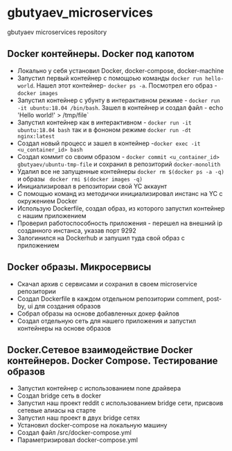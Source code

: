 # gbutyaev_microservices
gbutyaev microservices repository



## Docker контейнеры. Docker под капотом 

- Локально у себя установил Docker, docker-compose, docker-machine
- Запустил первый контейнер с помощоью команды `docker run hello-world`. Нашел этот контейнер- `docker ps -a`. Посмотрел его образ - `docker images`
- Запустил контейнер с убунту в интерактивном режиме - `docker run -it ubuntu:18.04 /bin/bash`. Зашел в контейнер и создал файл - echo 'Hello world!' > /tmp/file`
- Запустил контейнер как в интерактивном - `docker run -it ubuntu:18.04 bash` так и в фононом режиме `docker run -dt nginx:latest`
- Создал новый процесс и зашел в контейнер  -`docker exec -it <u_container_id> bash`
- Создал коммит со своим образом - `docker commit <u_container_id> gbutyaev/ubuntu-tmp-file` и сохранил в репозиторий `docker-monolith`
- Удалил все не запущенные контейнеры `docker rm $(docker ps -a -q)` и образы ` docker rmi $(docker images -q)`
- Инициализировал в репозитории свой YC аккаунт
- С помощью команд из методички инициализировал инстанс на YC с окружением Docker
- Использую Dockerfile, создал образ, из которого запустил контейнер с нашим приложением
- Проверил работоспособность приложения - перешел на внешний ip созданного инстанса, указав порт 9292
- Залогинился на Dockerhub и запушил туда свой образ с приложением


## Docker образы. Микросервисы

- Скачал архив с сервисами и сохранил в своем microservice репозитории
- Создал Dockerfile в каждом отдельном репозитории comment, post-by, ui для создания образов
- Собрал образы на основе добавленных докер файлов
- Создал отдельную сеть для нашего приложения и запустил контейнеры на основе образов


## Docker.Сетевое взаимодействие Docker контейнеров. Docker Compose. Тестирование образов 

- Запустил контейнер с использованием none драйвера
- Создал bridge сеть в docker
- Запустил наш проект reddit с использованием bridge сети, присвоив сетевые алиасы на старте
- Запустил наш проект в двух bridge сетях
- Установил docker-compose на локальную машину
- Создал файл /src/docker-compose.yml
- Параметризировал docker-compose.yml

